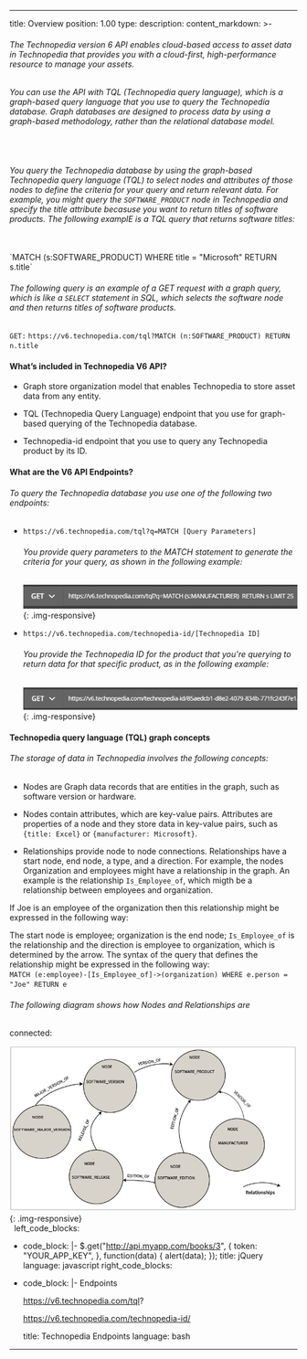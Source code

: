 ---
title: Overview
position: 1.00
type:
description:
content_markdown: >-
  ###### The Technopedia version 6 API enables cloud-based access to asset data in Technopedia that provides you with a cloud-first, high-performance resource to manage your assets.

  ###### You can use the API with TQL (Technopedia query language), which is a graph-based query language that you use to query the Technopedia database. Graph databases are designed to process data by using a graph-based methodology, rather than the relational database model. <br>
  <br>

  ###### You query the Technopedia database by using the graph-based Technopedia query language (TQL) to select nodes and attributes of those nodes to define the criteria for your query and return relevant data. For example, you might query the `SOFTWARE_PRODUCT` node in Technopedia and specify the title attribute becasuse you want to return titles of software products. The following examplE is a TQL query that returns software titles:
  <br>
  `MATCH (s:SOFTWARE_PRODUCT) WHERE title = "Microsoft" RETURN s.title`
  <br>

  ###### The following query is an example of a GET request with a graph query, which is like a `SELECT` statement in SQL, which selects the software node and then returns titles of software products.<br>
  
  `GET:` `https://v6.technopedia.com/tql?MATCH (n:SOFTWARE_PRODUCT) RETURN n.title`<br>



  #### What’s included in Technopedia V6 API?


  * Graph store organization model that enables Technopedia to store asset data
  from any entity.

  * TQL (Technopedia Query Language) endpoint that you use for graph-based
  querying of the Technopedia database.

  * Technopedia-id endpoint that you use to query any Technopedia product by its ID.


  #### What are the V6 API Endpoints?


  ###### To query the Technopedia database you use one of the following two endpoints:


  * `https://v6.technopedia.com/tql?q=MATCH [Query Parameters]`

    ###### You provide query parameters to the MATCH statement to generate the criteria for your query, as shown in the following example:

    ![API Image](/images/get_tql.png){: .img-responsive}

  * `https://v6.technopedia.com/technopedia-id/[Technopedia ID]`

    ###### You provide the Technopedia ID for the product that you're querying to return data for that specific product, as in the following example:

    ![API Image](/images/tid.png){: .img-responsive}

  #### Technopedia query language (TQL) graph concepts


  ###### The storage of data in Technopedia involves the following concepts:


  * Nodes are Graph data records that are entities in the graph, such as
  software version or hardware.           
          
    

  * Nodes contain attributes, which are key-value
  pairs. Attributes are properties of a node and they store data in key-value pairs,
  such as `{title: Excel}` or `{manufacturer: Microsoft}`.

  * Relationships provide node to node connections. Relationships have a start
  node, end node, a type, and a direction. For example, the nodes Organization and employees
  might have a relationship in the graph. An example is the relationship `Is_Employee_of`, which migth be a relationship between employees and organization.

  If Joe is an employee of the organization then this relationship might be expressed in the following way:<br>

  The start node is employee; organization is the end node; `Is_Employee_of` is the relationship and
  the direction is employee to organization, which is determined by the arrow. The syntax of the query that defines the relationship might be expressed in the following way: <br>
  `MATCH (e:employee)-[Is_Employee_of]->(organization) WHERE e.person = "Joe" RETURN e`


  ###### The following diagram shows how Nodes and Relationships are
  connected:


  ![API Image](/images/NodeAndRel.png){: .img-responsive}<br>&nbsp;
left_code_blocks:
  - code_block: |-
      $.get("http://api.myapp.com/books/3", {
        token: "YOUR_APP_KEY",
      }, function(data) {
        alert(data);
      });
    title: jQuery
    language: javascript
right_code_blocks:
  - code_block: |-
      Endpoints

      https://v6.technopedia.com/tql?
      
      https://v6.technopedia.com/technopedia-id/

    title: Technopedia Endpoints
    language: bash
  ---